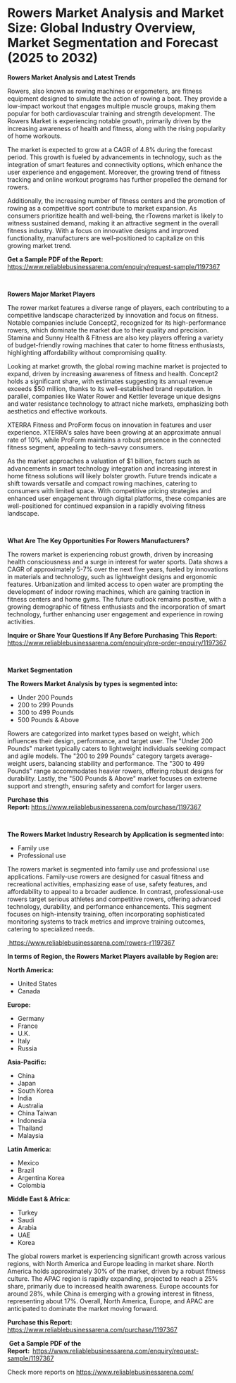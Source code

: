 <p><h1>Rowers Market Analysis and Market Size: Global Industry Overview, Market Segmentation and Forecast (2025 to 2032)</h1></p><p><strong>Rowers Market Analysis and Latest Trends</strong></p>
<p><p>Rowers, also known as rowing machines or ergometers, are fitness equipment designed to simulate the action of rowing a boat. They provide a low-impact workout that engages multiple muscle groups, making them popular for both cardiovascular training and strength development. The Rowers Market is experiencing notable growth, primarily driven by the increasing awareness of health and fitness, along with the rising popularity of home workouts.</p><p>The market is expected to grow at a CAGR of 4.8% during the forecast period. This growth is fueled by advancements in technology, such as the integration of smart features and connectivity options, which enhance the user experience and engagement. Moreover, the growing trend of fitness tracking and online workout programs has further propelled the demand for rowers. </p><p>Additionally, the increasing number of fitness centers and the promotion of rowing as a competitive sport contribute to market expansion. As consumers prioritize health and well-being, the rTowens market is likely to witness sustained demand, making it an attractive segment in the overall fitness industry. With a focus on innovative designs and improved functionality, manufacturers are well-positioned to capitalize on this growing market trend.</p></p>
<p><strong>Get a Sample PDF of the Report:&nbsp;</strong> <a href="https://www.reliablebusinessarena.com/enquiry/request-sample/1197367?utm_campaign=2822&utm_medium=2&utm_source=Github&utm_content=ia&utm_term=10042025&utm_id=rowers">https://www.reliablebusinessarena.com/enquiry/request-sample/1197367</a></p>
<p>&nbsp;</p>
<p><strong>Rowers Major Market Players</strong></p>
<p><p>The rower market features a diverse range of players, each contributing to a competitive landscape characterized by innovation and focus on fitness. Notable companies include Concept2, recognized for its high-performance rowers, which dominate the market due to their quality and precision. Stamina and Sunny Health & Fitness are also key players offering a variety of budget-friendly rowing machines that cater to home fitness enthusiasts, highlighting affordability without compromising quality.</p><p>Looking at market growth, the global rowing machine market is projected to expand, driven by increasing awareness of fitness and health. Concept2 holds a significant share, with estimates suggesting its annual revenue exceeds $50 million, thanks to its well-established brand reputation. In parallel, companies like Water Rower and Kettler leverage unique designs and water resistance technology to attract niche markets, emphasizing both aesthetics and effective workouts.</p><p>XTERRA Fitness and ProForm focus on innovation in features and user experience. XTERRA's sales have been growing at an approximate annual rate of 10%, while ProForm maintains a robust presence in the connected fitness segment, appealing to tech-savvy consumers.</p><p>As the market approaches a valuation of $1 billion, factors such as advancements in smart technology integration and increasing interest in home fitness solutions will likely bolster growth. Future trends indicate a shift towards versatile and compact rowing machines, catering to consumers with limited space. With competitive pricing strategies and enhanced user engagement through digital platforms, these companies are well-positioned for continued expansion in a rapidly evolving fitness landscape.</p></p>
<p>&nbsp;</p>
<p><strong>What Are The Key Opportunities For Rowers Manufacturers?</strong></p>
<p><p>The rowers market is experiencing robust growth, driven by increasing health consciousness and a surge in interest for water sports. Data shows a CAGR of approximately 5-7% over the next five years, fueled by innovations in materials and technology, such as lightweight designs and ergonomic features. Urbanization and limited access to open water are prompting the development of indoor rowing machines, which are gaining traction in fitness centers and home gyms. The future outlook remains positive, with a growing demographic of fitness enthusiasts and the incorporation of smart technology, further enhancing user engagement and experience in rowing activities.</p></p>
<p><strong>Inquire or Share Your Questions If Any Before Purchasing This Report:</strong> <a href="https://www.reliablebusinessarena.com/enquiry/pre-order-enquiry/1197367?utm_campaign=2822&utm_medium=2&utm_source=Github&utm_content=ia&utm_term=10042025&utm_id=rowers">https://www.reliablebusinessarena.com/enquiry/pre-order-enquiry/1197367</a></p>
<p>&nbsp;</p>
<p><strong>Market Segmentation</strong></p>
<p><strong>The Rowers Market Analysis by types is segmented into:</strong></p>
<p><ul><li>Under 200 Pounds</li><li>200 to 299 Pounds</li><li>300 to 499 Pounds</li><li>500 Pounds & Above</li></ul></p>
<p><p>Rowers are categorized into market types based on weight, which influences their design, performance, and target user. The "Under 200 Pounds" market typically caters to lightweight individuals seeking compact and agile models. The "200 to 299 Pounds" category targets average-weight users, balancing stability and performance. The "300 to 499 Pounds" range accommodates heavier rowers, offering robust designs for durability. Lastly, the "500 Pounds & Above" market focuses on extreme support and strength, ensuring safety and comfort for larger users.</p></p>
<p><strong>Purchase this Report:&nbsp;</strong><a href="https://www.reliablebusinessarena.com/purchase/1197367?utm_campaign=2822&utm_medium=2&utm_source=Github&utm_content=ia&utm_term=10042025&utm_id=rowers">https://www.reliablebusinessarena.com/purchase/1197367</a></p>
<p>&nbsp;</p>
<p><strong>The Rowers Market Industry Research by Application is segmented into:</strong></p>
<p><ul><li>Family use</li><li>Professional use</li></ul></p>
<p><p>The rowers market is segmented into family use and professional use applications. Family-use rowers are designed for casual fitness and recreational activities, emphasizing ease of use, safety features, and affordability to appeal to a broader audience. In contrast, professional-use rowers target serious athletes and competitive rowers, offering advanced technology, durability, and performance enhancements. This segment focuses on high-intensity training, often incorporating sophisticated monitoring systems to track metrics and improve training outcomes, catering to specialized needs.</p></p>
<p><a href="https://www.reliablebusinessarena.com/rowers-r1197367?utm_campaign=2822&utm_medium=2&utm_source=Github&utm_content=ia&utm_term=10042025&utm_id=rowers">&nbsp;https://www.reliablebusinessarena.com/rowers-r1197367</a></p>
<p><strong>In terms of Region, the Rowers Market Players available by Region are:</strong></p>
<p>
    <p> <strong> North America: </strong>
        <ul>
            <li>United States</li>
            <li>Canada</li>
        </ul>
        </p> 
    <p> <strong> Europe: </strong>
        <ul>
            <li>Germany</li>
            <li>France</li>
            <li>U.K.</li>
            <li>Italy</li>
            <li>Russia</li>
        </ul>
        </p> 
    <p> <strong> Asia-Pacific: </strong>
        <ul>
            <li>China</li>
            <li>Japan</li>
            <li>South Korea</li>
            <li>India</li>
            <li>Australia</li>
            <li>China Taiwan</li>
            <li>Indonesia</li>
            <li>Thailand</li>
            <li>Malaysia</li>
        </ul>
        </p> 
    <p> <strong> Latin America: </strong>
        <ul>
            <li>Mexico</li>
            <li>Brazil</li>
            <li>Argentina Korea</li>
            <li>Colombia</li>
        </ul>
        </p> 
    <p> <strong> Middle East & Africa: </strong>
        <ul>
            <li>Turkey</li>
            <li>Saudi</li>
            <li>Arabia</li>
            <li>UAE</li>
            <li>Korea</li>
        </ul>
    </p>
    </p>
<p><p>The global rowers market is experiencing significant growth across various regions, with North America and Europe leading in market share. North America holds approximately 30% of the market, driven by a robust fitness culture. The APAC region is rapidly expanding, projected to reach a 25% share, primarily due to increased health awareness. Europe accounts for around 28%, while China is emerging with a growing interest in fitness, representing about 17%. Overall, North America, Europe, and APAC are anticipated to dominate the market moving forward.</p></p>
<p><strong>Purchase this Report: </strong><a href="https://www.reliablebusinessarena.com/purchase/1197367?utm_campaign=2822&utm_medium=2&utm_source=Github&utm_content=ia&utm_term=10042025&utm_id=rowers">https://www.reliablebusinessarena.com/purchase/1197367</a></p>
<p>&nbsp;<strong>Get a Sample PDF of the Report:&nbsp;&nbsp;</strong><a href="https://www.reliablebusinessarena.com/enquiry/request-sample/1197367?utm_campaign=2822&utm_medium=2&utm_source=Github&utm_content=ia&utm_term=10042025&utm_id=rowers">https://www.reliablebusinessarena.com/enquiry/request-sample/1197367</a></p>
<p><strong></strong></p>
<p>Check more reports on <a href="https://www.reliablebusinessarena.com/?utm_campaign=2822&utm_medium=2&utm_source=Github&utm_content=ia&utm_term=10042025&utm_id=rowers">https://www.reliablebusinessarena.com/</a></p>